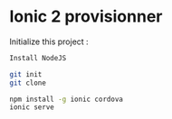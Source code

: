 # Ionic 2 provisionner

Initialize this project :
```bash
Install NodeJS

git init
git clone

npm install -g ionic cordova
ionic serve
```
